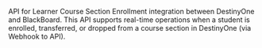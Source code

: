  API for Learner Course Section Enrollment integration between DestinyOne and BlackBoard.
  This API supports real-time operations when a student is enrolled, transferred, or dropped from a course section in DestinyOne (via Webhook to API).
